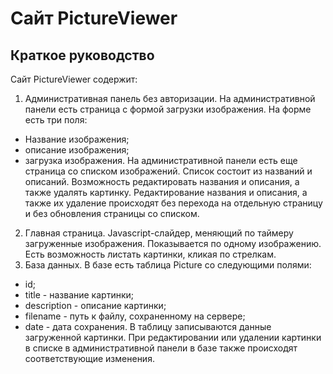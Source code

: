 # Сайт PictureViewer #
## Краткое руководство
Сайт PictureViewer содержит:
1) Административная панель без авторизации. На административной панели есть страница с формой загрузки изображения. На форме есть три поля:
  * Название изображения;
  * описание изображения;
  * загрузка изображения.
На административной панели есть еще страница со списком изображений. Список состоит из названий и описаний. Возможность редактировать названия и описания, а также удалять картинку. Редактирование названия и описания, а также их удаление происходят без перехода на отдельную страницу и без обновления страницы со списком.
2) Главная страница. Javascript-cлайдер, меняющий по таймеру загруженные изображения. Показывается по одному изображению. Есть возможность листать картинки, кликая по стрелкам.
3) База данных. В базе есть таблица Picture со следующими полями:
  - id;
  - title - название картинки;
  - description - описание картинки;
  - filename - путь к файлу, сохраненному на сервере;
  - date - дата сохранения.
В таблицу записываются данные загруженной картинки. При редактировании или удалении картинки в списке в административной панели в базе также происходят соответствующие изменения.
